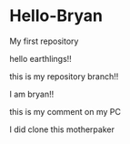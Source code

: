 # Hello-Bryan
My first repository


hello earthlings!!

this is my repository branch!!

I am bryan!!

this is my comment on my PC

I did clone this motherpaker